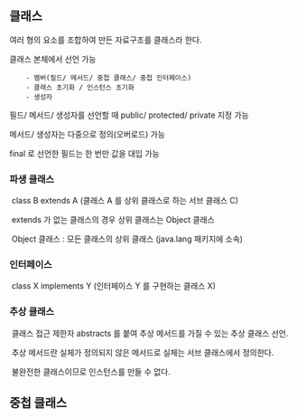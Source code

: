 ## 클래스

여러 형의 요소를 조합하여 만든 자료구조를 클래스라 한다.

클래스 본체에서 선언 가능

		- 멤버(필드/ 메서드/ 중첩 클래스/ 중첩 인터페이스)
		- 클래스 초기화 / 인스턴스 초기화
		- 생성자

필드/ 메서드/ 생성자를 선언할 때 public/ protected/ private 지정 가능

메서드/ 생성자는 다중으로 정의(오버로드) 가능

final 로 선언한 필드는 한 번만 값을 대입 가능



### 파생 클래스

​	class B extends A (클래스 A 를 상위 클래스로 하는 서브 클래스 C)

​	extends 가 없는 클래스의 경우 상위 클래스는 Object 클래스

​	Object 클래스 : 모든 클래스의 상위 클래스 (java.lang 패키지에 소속)



### 인터페이스 

​	class X implements Y (인터페이스 Y 를 구현하는 클래스 X)



### 추상 클래스

​	클래스 접근 제한자 abstracts 를 붙여 추상 메서드를 가질 수 있는 추상 클래스 선언.

​	추상 메서드란 실체가 정의되지 않은 메서드로 실체는 서브 클래스에서 정의한다.

​	불완전한 클래스이므로 인스턴스를 만들 수 없다.



## 중첩 클래스

​	